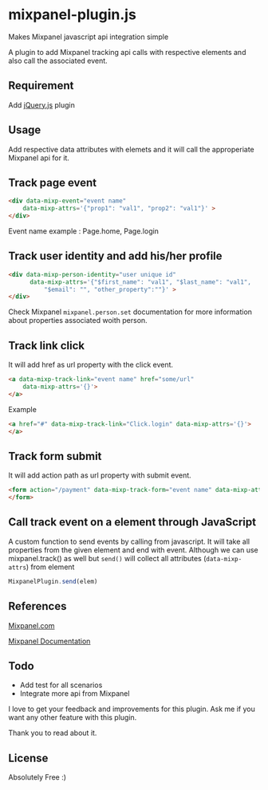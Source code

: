 # mixpanel-plugin.js

Makes Mixpanel javascript api integration simple

A plugin to add Mixpanel tracking api calls with respective elements 
and also call the associated event.

## Requirement

Add [jQuery.js](http://jquery.com/) plugin

## Usage
 
Add respective data attributes with elemets and it will call the 
approperiate Mixpanel api for it.

## Track page event

```html
<div data-mixp-event="event name" 
    data-mixp-attrs='{"prop1": "val1", "prop2": "val1"}' >
</div>
```
Event name example : Page.home, Page.login

## Track user identity and add his/her profile

```html
<div data-mixp-person-identity="user unique id" 
      data-mixp-attrs='{"$first_name": "val1", "$last_name": "val1", 
          "$email": "", "other_property":""}' >
</div>
```

Check Mixpanel `mixpanel.person.set` documentation for more information about properties associated woith person.

## Track link click

It will add href as url property with the click event.

```html
<a data-mixp-track-link="event name" href="some/url"
    data-mixp-attrs='{}'>
</a>
````

Example
```html
<a href="#" data-mixp-track-link="Click.login" data-mixp-attrs='{}'>
</a>
```

## Track form submit

It will add action path as url property with submit event.

```html
<form action="/payment" data-mixp-track-form="event name" data-mixp-attrs='{}'>
</form> 
```
## Call track event on a element through JavaScript

A custom function to send events by calling from javascript. It will take all properties from the given element and end with event. Although we can use mixpanel.track() as well but `send()` will collect all attributes (`data-mixp-attrs`) from element

```javascript
MixpanelPlugin.send(elem)
````


## References

[Mixpanel.com](https://mixpanel.com)

[Mixpanel Documentation](https://mixpanel.com/help/reference)

## Todo

- Add test for all scenarios
- Integrate more api from Mixpanel

I love to get your feedback and improvements for this plugin. Ask me if you want any other feature with this plugin.

Thank you to read about it.


## License

Absolutely Free :)